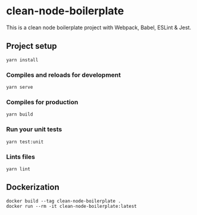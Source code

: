 # clean-node-boilerplate

This is a clean node boilerplate project with Webpack, Babel, ESLint & Jest.

## Project setup
```
yarn install
```

### Compiles and reloads for development
```
yarn serve
```

### Compiles for production
```
yarn build
```

### Run your unit tests
```
yarn test:unit
```

### Lints files
```
yarn lint
```

## Dockerization
```
docker build --tag clean-node-boilerplate .
docker run --rm -it clean-node-boilerplate:latest
```